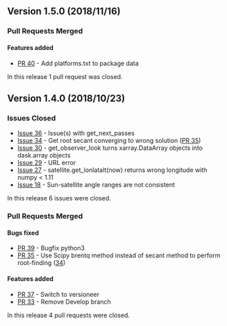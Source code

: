 ## Version 1.5.0 (2018/11/16)

### Pull Requests Merged

#### Features added

* [PR 40](https://github.com/pytroll/pyorbital/pull/40) - Add platforms.txt to package data

In this release 1 pull request was closed.

## Version 1.4.0 (2018/10/23)

### Issues Closed

* [Issue 36](https://github.com/pytroll/pyorbital/issues/36) - Issue(s) with get_next_passes
* [Issue 34](https://github.com/pytroll/pyorbital/issues/34) - Get root secant converging to wrong solution ([PR 35](https://github.com/pytroll/pyorbital/pull/35))
* [Issue 30](https://github.com/pytroll/pyorbital/issues/30) - get_observer_look turns xarray.DataArray objects into dask.array objects
* [Issue 29](https://github.com/pytroll/pyorbital/issues/29) - URL error
* [Issue 27](https://github.com/pytroll/pyorbital/issues/27) - satellite.get_lonlatalt(now) returns wrong longitude with numpy < 1.11
* [Issue 18](https://github.com/pytroll/pyorbital/issues/18) - Sun-satellite angle ranges are not consistent

In this release 6 issues were closed.

### Pull Requests Merged

#### Bugs fixed

* [PR 39](https://github.com/pytroll/pyorbital/pull/39) - Bugfix python3
* [PR 35](https://github.com/pytroll/pyorbital/pull/35) - Use Scipy brentq method instead of secant method to perform root-finding ([34](https://github.com/pytroll/pyorbital/issues/34))

#### Features added

* [PR 37](https://github.com/pytroll/pyorbital/pull/37) - Switch to versioneer
* [PR 33](https://github.com/pytroll/pyorbital/pull/33) - Remove Develop branch

In this release 4 pull requests were closed.
